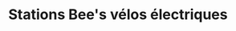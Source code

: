 ---
title: "Stations Bee's vélos électriques"
url: /aups/stations-bees-velos-electriques/
shop: vacant
---